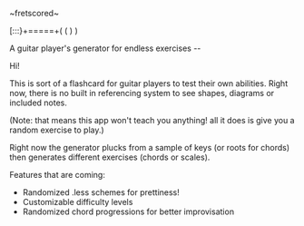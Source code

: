 ~fretscored~
            
[:::}+=====+(   ( )   )

A guitar player's generator for endless exercises --

Hi!

This is sort of a flashcard for guitar players to test their own abilities. Right now, there is no built in referencing system to see shapes, diagrams or included notes.

(Note: that means this app won't teach you anything! all it does is give you a random exercise to play.)

Right now the generator plucks from a sample of keys (or roots for chords) then generates different exercises (chords or scales).

Features that are coming:
- Randomized .less schemes for prettiness!
- Customizable difficulty levels
- Randomized chord progressions for better improvisation



